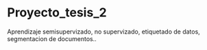# Proyecto_tesis_2
Aprendizaje semisupervizado, no supervizado, etiquetado de datos, segmentacion de documentos..
